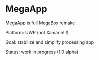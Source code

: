 # MegaApp

MegaApp is full MegaBox remake 

Platform: UWP (not Xamarin!!!)

Goal: stabilize and simplify processing app

Status: work in progress (1.0 alpha)

